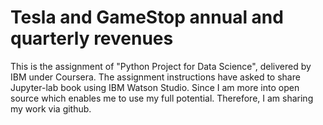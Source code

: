 # Tesla and GameStop annual and quarterly revenues
This is the assignment of "Python Project for Data Science", delivered by IBM under Coursera. The assignment instructions have asked to share Jupyter-lab book using IBM Watson Studio. Since I am more into open source which enables me to use my full potential. Therefore, I am sharing my work via github.

